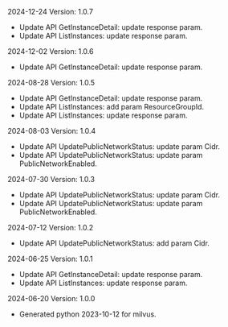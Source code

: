 2024-12-24 Version: 1.0.7
- Update API GetInstanceDetail: update response param.
- Update API ListInstances: update response param.


2024-12-02 Version: 1.0.6
- Update API GetInstanceDetail: update response param.


2024-08-28 Version: 1.0.5
- Update API GetInstanceDetail: update response param.
- Update API ListInstances: add param ResourceGroupId.
- Update API ListInstances: update response param.


2024-08-03 Version: 1.0.4
- Update API UpdatePublicNetworkStatus: update param Cidr.
- Update API UpdatePublicNetworkStatus: update param PublicNetworkEnabled.


2024-07-30 Version: 1.0.3
- Update API UpdatePublicNetworkStatus: update param Cidr.
- Update API UpdatePublicNetworkStatus: update param PublicNetworkEnabled.


2024-07-12 Version: 1.0.2
- Update API UpdatePublicNetworkStatus: add param Cidr.


2024-06-25 Version: 1.0.1
- Update API GetInstanceDetail: update response param.
- Update API ListInstances: update response param.


2024-06-20 Version: 1.0.0
- Generated python 2023-10-12 for milvus.


